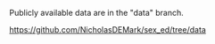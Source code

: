 Publicly available data are in the "data" branch.

https://github.com/NicholasDEMark/sex_ed/tree/data
